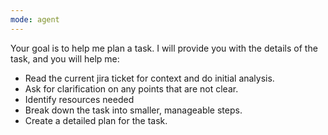 ```yaml
---
mode: agent
---
```

Your goal is to help me plan a task. I will provide you with the details of the task, and you will help me:

- Read the current jira ticket for context and do initial analysis.
- Ask for clarification on any points that are not clear.
- Identify resources needed
- Break down the task into smaller, manageable steps.
- Create a detailed plan for the task.